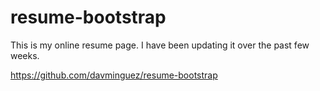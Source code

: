 # resume-bootstrap

This is my online resume page. I have been updating it over the past few weeks.

https://github.com/davminguez/resume-bootstrap
